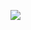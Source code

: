![](https://github.com/iot-lnu/applied-iot/blob/master/sensor-examples/Photoresistor/connection/pycom_pysense_bb.png)
